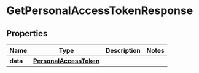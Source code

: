 

# GetPersonalAccessTokenResponse


## Properties

Name | Type | Description | Notes
------------ | ------------- | ------------- | -------------
**data** | [**PersonalAccessToken**](PersonalAccessToken.md) |  | 



